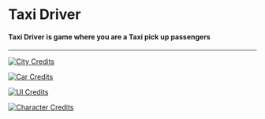 # Taxi Driver

#### Taxi Driver is game where you are a Taxi pick up passengers
------------------------
[![City Credits](https://img.shields.io/badge/City%20By%3A%20-antonmoek-green)](https://sketchfab.com/3d-models/cartoon-lowpoly-small-city-free-pack-edd1c604e1e045a0a2a552ddd9a293e6)

[![Car Credits](https://img.shields.io/badge/City%20By%3A%20-antonmoek-green)](https://sketchfab.com/3d-models/cartoon-lowpoly-small-city-free-pack-edd1c604e1e045a0a2a552ddd9a293e6)

[![UI Credits](https://img.shields.io/badge/City%20By%3A%20-antonmoek-green)](https://sketchfab.com/3d-models/cartoon-lowpoly-small-city-free-pack-edd1c604e1e045a0a2a552ddd9a293e6)

[![Character Credits](https://img.shields.io/badge/City%20By%3A%20-antonmoek-green)](https://sketchfab.com/3d-models/cartoon-lowpoly-small-city-free-pack-edd1c604e1e045a0a2a552ddd9a293e6)
